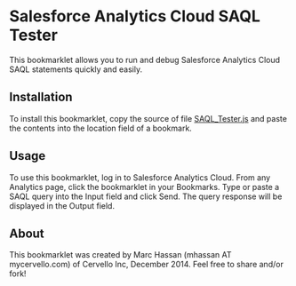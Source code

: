 Salesforce Analytics Cloud SAQL Tester
======================================

This bookmarklet allows you to run and debug Salesforce Analytics Cloud SAQL statements quickly and easily.

Installation
------------

To install this bookmarklet, copy the source of file [SAQL_Tester.js](https://github.com/Cervello/Shared/blob/master/SAQL_Tester/SAQL_Tester.js) and paste the contents into the location field of a bookmark.

Usage
-----

To use this bookmarklet, log in to Salesforce Analytics Cloud. From any Analytics page, click the bookmarklet in your Bookmarks. Type or paste a SAQL query into the Input field and click Send. The query response will be displayed in the Output field.

About
-----

This bookmarklet was created by Marc Hassan (mhassan AT mycervello.com) of Cervello Inc, December 2014. Feel free to share and/or fork!
